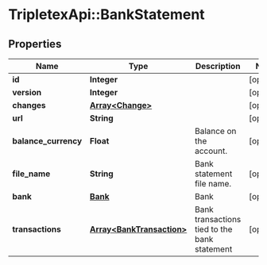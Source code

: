# TripletexApi::BankStatement

## Properties
Name | Type | Description | Notes
------------ | ------------- | ------------- | -------------
**id** | **Integer** |  | [optional] 
**version** | **Integer** |  | [optional] 
**changes** | [**Array&lt;Change&gt;**](Change.md) |  | [optional] 
**url** | **String** |  | [optional] 
**balance_currency** | **Float** | Balance on the account. | [optional] 
**file_name** | **String** | Bank statement file name. | [optional] 
**bank** | [**Bank**](Bank.md) | Bank | [optional] 
**transactions** | [**Array&lt;BankTransaction&gt;**](BankTransaction.md) | Bank transactions tied to the bank statement | [optional] 


